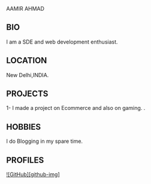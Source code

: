 AAMIR AHMAD
## BIO ##
I am a SDE and web development enthusiast.

## LOCATION ##
New Delhi,INDIA.
  

## PROJECTS ##
1- I made a project on Ecommerce and also on gaming.
.
 

## HOBBIES ##
I do Blogging in my spare time.



## PROFILES ##
[![GitHub][github-img]](https://github.com/khushi89012)

